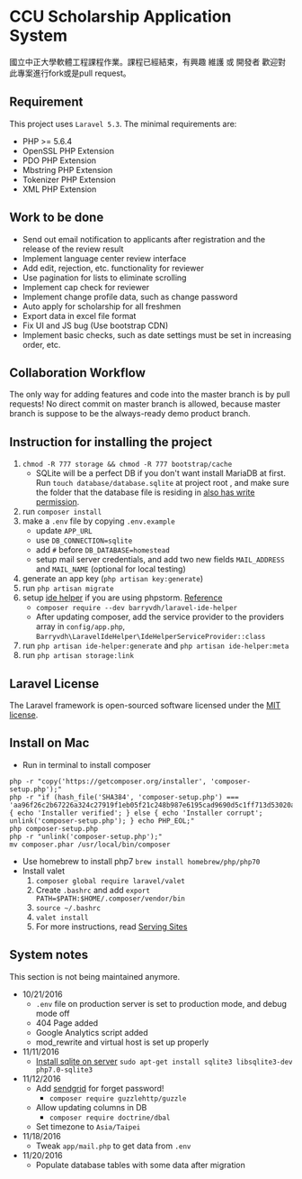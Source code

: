 # CCU Scholarship Application System

國立中正大學軟體工程課程作業。課程已經結束，有興趣 維護 或 開發者 歡迎對此專案進行fork或是pull request。

## Requirement 

This project uses `Laravel 5.3`. The minimal requirements are:

* PHP >= 5.6.4
* OpenSSL PHP Extension
* PDO PHP Extension
* Mbstring PHP Extension
* Tokenizer PHP Extension
* XML PHP Extension

## Work to be done

* Send out email notification to applicants after registration and the release of the review result
* Implement language center review interface
* Add edit, rejection, etc. functionality for reviewer
* Use pagination for lists to eliminate scrolling
* Implement cap check for reviewer
* Implement change profile data, such as change password
* Auto apply for scholarship for all freshmen
* Export data in excel file format
* Fix UI and JS bug (Use bootstrap CDN)
* Implement basic checks, such as date settings must be set in increasing order, etc.

## Collaboration Workflow

The only way for adding features and code into the master branch is by pull requests! No direct commit on master branch is allowed, because master branch is suppose to be the always-ready demo product branch.

## Instruction for installing the project

1. `chmod -R 777 storage && chmod -R 777 bootstrap/cache`
    * SQLite will be a perfect DB if you don't want install MariaDB at first. Run `touch database/database.sqlite` at project root , and make sure the folder that the database file is residing in [also has write permission](http://stackoverflow.com/questions/3319112/sqlite-read-only-database).
2. run `composer install`
3. make a `.env` file by copying `.env.example`
   * update `APP_URL`
   * use `DB_CONNECTION=sqlite`
   * add `#` before `DB_DATABASE=homestead`
   * setup mail server credentials, and add two new fields `MAIL_ADDRESS` and `MAIL_NAME` (optional for local testing)
4. generate an app key (`php artisan key:generate`)
5. run `php artisan migrate`
6. setup [ide helper](https://github.com/barryvdh/laravel-ide-helper) if you are using phpstorm. [Reference](http://oomusou.io/phpstorm/phpstorm-ide-helper/)
    * `composer require --dev barryvdh/laravel-ide-helper`
    * After updating composer, add the service provider to the providers array in `config/app.php`, `Barryvdh\LaravelIdeHelper\IdeHelperServiceProvider::class`
7. run `php artisan ide-helper:generate` and `php artisan ide-helper:meta`
8. run `php artisan storage:link`

## Laravel License

The Laravel framework is open-sourced software licensed under the [MIT license](http://opensource.org/licenses/MIT).


## Install on Mac

* Run in terminal to install composer
```
php -r "copy('https://getcomposer.org/installer', 'composer-setup.php');"
php -r "if (hash_file('SHA384', 'composer-setup.php') === 'aa96f26c2b67226a324c27919f1eb05f21c248b987e6195cad9690d5c1ff713d53020a02ac8c217dbf90a7eacc9d141d') { echo 'Installer verified'; } else { echo 'Installer corrupt'; unlink('composer-setup.php'); } echo PHP_EOL;"
php composer-setup.php
php -r "unlink('composer-setup.php');"
mv composer.phar /usr/local/bin/composer
```
* Use homebrew to install php7
   `brew install homebrew/php/php70`
* Install valet
   1. `composer global require laravel/valet`
   2. Create `.bashrc` and add `export PATH=$PATH:$HOME/.composer/vendor/bin`
   3. `source ~/.bashrc`
   4. `valet install`
   5. For more instructions, read [Serving Sites](https://laravel.com/docs/5.3/valet#serving-sites)

## System notes

This section is not being maintained anymore. 

* 10/21/2016
    * `.env` file on production server is set to production mode, and debug mode off
    * 404 Page added
    * Google Analytics script added
    * mod_rewrite and virtual host is set up properly
* 11/11/2016
    * [Install sqlite on server](https://laracasts.com/discuss/channels/laravel/connecting-laravel-to-sqlite-in-laravel-52) `sudo apt-get install sqlite3 libsqlite3-dev php7.0-sqlite3`
* 11/12/2016
    * Add [sendgrid](https://sendgrid.com/docs/Integrate/Frameworks/laravel.html) for forget password!
      * `composer require guzzlehttp/guzzle`
    * Allow updating columns in DB
      * `composer require doctrine/dbal`
    * Set timezone to `Asia/Taipei`
* 11/18/2016
    * Tweak `app/mail.php` to get data from `.env`
* 11/20/2016
    * Populate database tables with some data after migration
